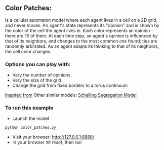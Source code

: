 ## Color Patches:
Is a cellulat automaton model where each agent lives in a cell on a 2D grid, and never moves.
An agent's state represents its "opinion" and is shown by the color of the cell the agent lives in.
Each color represents an opinion - there are 16 of them.
At each time step, an agent's opinion is influenced by that of its neighbors, and changes to the most common one found; ties are randomly arbitrated.
As an agent adapts its thinking to that of its neighbors, the cell color changes.


### Options you can play with:
* Vary the number of opinions.
* Vary the size of the grid
* Change the grid from fixed borders to a torus continuum


[Inspired from](http://www.cs.sjsu.edu/~pearce/modules/lectures/abs/as/ca.htm)
Other similar models: [Schelling Segregation Model](https://github.com/projectmesa/mesa/tree/master/examples/Schelling)



### To run this example

* Launch the model
```python
python color_patches.py
```
* Visit your browser: http://127.0.0.1:8888/
* In your browser hit *reset*, then *run*
